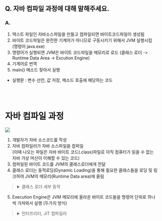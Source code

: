 ## Q. 자바 컴파일 과정에 대해 말해주세요.
### A.
1. 텍스트 파일인 자바소스파일을 만들고 컴파일되면 바이트코드파일이 생성됨
2. 바이트 코드파일은 완전한 기계어가 아니므로 구동시키기 위해서 JVM 실행시킴 (명령어 java.exe)
3. 명령어가 실행되면 JVM은 바이트 코드파일을 메모리로 로드
(클래스 로더 -> Runtime Data Area -> Excution Engine)
4. 기계어로 번역
5. main() 메소드 찾아서 실행 
* 실행문 : 변수 선언, 값 저장, 메소드 호출에 해당하는 코드

</br>
</br>

# 자바 컴파일 과정
![](https://velog.velcdn.com/images/ilov-/post/a42c3fd3-d843-4746-800e-90d217bb91aa/image.jpeg)

1. 개발자가 자바 소스코드를 작성
2. 자바 컴파일러가 자바 소스파일을 컴파일  
(이때 나오는 파일은 자바 바이트 코드(.class)파일로 아직 컴퓨터가 읽을 수 없는 자바 가상 머신이 이해할 수 있는 코드)
3. 컴파일된 바이트 코드를 JVM의 클래스로더에게 전달
4. 클래스 로더는 동적로딩(Dynamic Loading)을 통해 필요한 클래스들을 로딩 및 링크하여 JVM의 메모리(Runtime Data area)에 올림
> <details>
><summary>클래스 로더 세부 동작</summary>
>
><!-- summary 아래 한칸 공백 두어야함 -->
>     1. 로드 : 클래스 파일을 가져와서 JVM의 메모리에 로드  
>     2. 검증 : 자바 언어 명세(Java Language Specification) 및 JVM 명세에 명시된 대로 구성되어 있는지 검사  
>     3. 준비 : 클래스가 필요로 하는 메모리를 할당 (필드, 메서드, 인터페이스 등등)  
>     4. 분석 : 클래스의 상수 풀 내 모든 심볼릭 레퍼런스를 다이렉트 레퍼런스로 변경 -> 추가 공부 필요  
>     5. 초기화 : 클래스 변수들을 적절한 값으로 초기화 (static 필드)  
> </details>
5. Execution Engine은 JVM 메모리에 올라온 바이트 코드들을 명령어 단위로 하나씩 가져와서 실행 (두가지 방식)

> <details>
><summary>인터프리터, JIT 컴파일러</summary>
>
><!-- summary 아래 한칸 공백 두어야함 -->
>
> 1. 인터프리터 
> - 바이트 코드 명령어를 하나씩 읽어서 해석하고 실행. 하나하나의 실행은 빠르나, 전체적인 실행 속도가 느림. 
>  
> 2. JIT 컴파일러(Just-In-Time Compiler) 
>  - 인터프리터의 단점을 보완하기 위해 도입된 방식으로 바이트 코드 전체를 컴파일하여 바이너리 코드로 변경하고  
>  이후에는 해당 메서드를 더이상 인터프리팅 하지 않고, 바이너리 코드로 직접 실행하는 방식  
>  - 하나씩 인터프리팅하여 실행하는 것이 아니라 바이트 코드 전체가 컴파일된 바이너리 코드를 실행하는 것이기 때문에 전체적인 실행속도는 인터프리팅 방식보다 빠름
></details>



